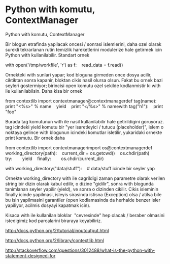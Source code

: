 # Python with komutu, ContextManager


Python with komutu, ContextManager




Bir blogun etrafinda yapilacak oncesi / sonrasi islemlerini, daha ozel olarak surekli tekrarlanan rutin temizlik hareketlerini modulerize hale getirmek icin Python with kullanilabilir. Standart ornek

with open('/tmp/workfile', 'r') as f:    read_data = f.read()

Ornekteki with sunlari yapar; kod bloguna girmeden once dosya acilir, ciktiktan sonra kapanir, bloktan cikis nasil olursa olsun. Fakat bu ornek bazi seyleri gostermiyor; birincisi open komutu ozel sekilde kodlanmistir ki with ile kullanilabilsin. Daha kisa bir ornek

from contextlib import contextmanager@contextmanagerdef tag(name):    print "<%s>" % name    yield    print "</%s>" % namewith tag("h1"):    print "foo"

Burada tag komutunun with ile nasil kullanilabilir hale getirildigini goruyoruz. 
tag icindeki yield komutu bir "yer isaretleyici / tutucu (placeholder)", islem o noktaya gelince with blogunun icindeki komutlar isletilir, yukaridaki ornekte print komutu. Bir ornek daha

from contextlib import contextmanagerimport os@contextmanagerdef working_directory(path):    current_dir = os.getcwd()    os.chdir(path)    try:        yield    finally:        os.chdir(current_dir)

with working_directory("data/stuff"):    # data/stuff icinde bir seyler yap   

Ornekte working_directory with ile cagrildigi zaman parametre olarak verilen string bir dizin olarak kabul edilir, o dizine "gidilir", sonra with blogunda tanimlanan seyler yapilir (yield), ve sonra o dizinden cikilir. Cikis isleminin finally icinde yapilmasi, isleyis sirasinda istisna (Exception) olsa / atilsa bile bu isin yapilmasini garantiler (open kodlamasinda da herhalde benzer isler yapiliyor, acilmis dosyayi kapatmak icin).

Kisaca with ile kullanilan bloklar  "cevresinde" hep olacak / beraber olmasini istedigimiz kod parcalarini biraraya koyabiliriz. 

http://docs.python.org/2/tutorial/inputoutput.html

http://docs.python.org/2/library/contextlib.html

http://stackoverflow.com/questions/3012488/what-is-the-python-with-statement-designed-for





